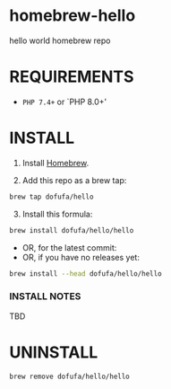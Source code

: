 # homebrew-hello
hello world homebrew repo

# REQUIREMENTS
  + `PHP 7.4+` or `PHP 8.0+' 

# INSTALL

1. Install [Homebrew](https://brew.sh).

2. Add this repo as a brew tap:

```bash
brew tap dofufa/hello
```

3. Install this formula:

```bash
brew install dofufa/hello/hello
```

+ OR, for the latest commit:
+ OR, if you have no releases yet:

```bash
brew install --head dofufa/hello/hello
```

### INSTALL NOTES

TBD

# UNINSTALL
```
brew remove dofufa/hello/hello
```
